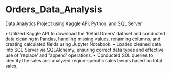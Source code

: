 # Orders_Data_Analysis
Data Analytics Project using Kaggle API, Python, and SQL Server

• Utilized Kaggle API to download the ’Retail Orders’ dataset and conducted data cleaning in Pandas,
handling missing values, renaming columns, and creating calculated fields using Jupyter Notebook.
• Loaded cleaned data into SQL Server via SQLAlchemy, ensuring correct data types and effective use of
'replace' and 'append' operations.
• Conducted SQL queries to identify the sales and analyzed region-specific sales trends based on total sales.
